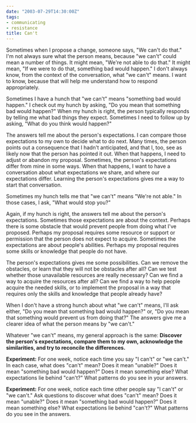 ```yaml
---
date: "2003-07-29T14:30:00Z"
tags:
- communicating
- resistance
title: Can't
---
```


<p> Sometimes when I propose a change, someone says, "We can't do that." I'm not always sure what the person means, because "we can't" could mean a number of things. It might mean, "We're not able to do that." It might mean, "If we were to do that, something bad would happen." I don't always know, from the context of the conversation, what "we can't" means. I want to know, because that will help me understand how to respond appropriately. </p>
<p> Sometimes I have a hunch that "we can't" means "something bad would happen." I check out my hunch by asking, "Do you mean that something bad would happen?" When my hunch is right, the person typically responds by telling me what bad things they expect. Sometimes I need to follow up by asking, "What do you think would happen?" </p>
<p> The answers tell me about the person's expectations. I can compare those expectations to my own to decide what to do next. Many times, the person points out a consequence that I hadn't anticipated, and that I, too, see as likely now that the person has pointed it out. When that happens, I need to adjust or abandon my proposal. Sometimes, the person's expectations differ from mine in some ways. When that happens, I want to have a conversation about what expectations we share, and where our expectations differ. Learning the person's expectations gives me a way to start that conversation. </p>
<p> Sometimes my hunch tells me that "we can't" means "We're not able." In those cases, I ask, "What would stop you?" </p>
<p> Again, if my hunch is right, the answers tell me about the person's expectations. Sometimes those expectations are about the context. Perhaps there is some obstacle that would prevent people from doing what I've proposed. Perhaps my proposal requires some resource or support or permission that the person does not expect to acquire. Sometimes the expectations are about people's abilities. Perhaps my proposal requires some skills or knowledge that people do not have. </p>
<p> The person's expectations gives me some possibilities. Can we remove the obstacles, or learn that they will not be obstacles after all? Can we test whether those unavailable resources are really necessary? Can we find a way to acquire the resources after all? Can we find a way to help people acquire the needed skills, or to implement the proposal in a way that requires only the skills and knowledge that people already have? </p>
<p> When I don't have a strong hunch about what "we can't" means, I'll ask either, "Do you mean that something bad would happen?" or, "Do you mean that something would prevent us from doing that?" The answers give me a clearer idea of what the person means by "we can't." </p>
<p> Whatever "we can't" means, my general approach is the same: <strong> Discover the person's expectations, compare them to my own, acknowledge the similarities, and try to reconcile the differences. </strong>
</p>
<p>
<strong>Experiment:</strong> For one week, notice each time you say "I can't" or "we can't." In each case, what does "can't" mean? Does it mean "unable?" Does it mean "something bad would happen?" Does it mean something else? What expectations lie behind "can't?" What patterns do you see in your answers. </p>
<p>
<strong>Experiment:</strong> For one week, notice each time other people say "I can't" or "we can't." Ask questions to discover what does "can't" mean? Does it mean "unable?" Does it mean "something bad would happen?" Does it mean something else? What expectations lie behind "can't?" What patterns do you see in the answers. </p>
